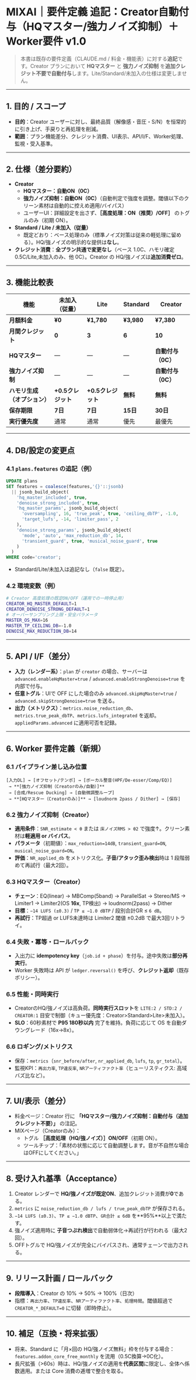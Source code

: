 # MIXAI｜要件定義 追記：Creator自動付与（HQマスター/強力ノイズ抑制）＋Worker要件 v1.0

> 本書は既存の要件定義（CLAUDE.md / 料金・機能表）に対する**追記**です。Creator プランにおいて **HQマスター** と **強力ノイズ抑制** を**追加クレジット不要で自動付与**します。Lite/Standard/未加入の仕様は変更しません。

---

## 1. 目的 / スコープ
- **目的**：Creator ユーザーに対し、最終品質（解像感・音圧・S/N）を恒常的に引き上げ、手戻りと再処理を削減。
- **範囲**：プラン機能差分、クレジット消費、UI表示、API/I/F、Worker処理、監視・受入基準。

---

## 2. 仕様（差分要約）
- **Creator**
  - **HQマスター：自動ON（0C）**
  - **強力ノイズ抑制：自動ON（0C）**（自動判定で強度を調整。閾値以下のクリーン素材は自動的に控えめ適用/バイパス）
  - ユーザーUI：詳細設定を出さず、**［高度処理：ON（推奨）/OFF］** のトグルのみ（初期 ON）。
- **Standard / Lite / 未加入（従量）**
  - 既定どおり：ベース処理のみ（標準ノイズ対策は従来の軽処理に留める）。HQ/強ノイズの明示的な提供は**なし**。
- **クレジット消費**：**全プラン共通で変更なし**（ベース 1.0C、ハモリ確定 0.5C/Lite,未加入のみ、他 0C）。Creator の HQ/強ノイズは**追加消費ゼロ**。

---

## 3. 機能比較表

| 機能 | 未加入（従量） | Lite | Standard | Creator |
|---|---|---|---|---|
| **月額料金** | **¥0** | **¥1,780** | **¥3,980** | **¥7,380** |
| **月間クレジット** | **0** | **3** | **6** | **10** |
| **HQマスター** | — | — | — | **自動付与（0C）** |
| **強力ノイズ抑制** | — | — | — | **自動付与（0C）** |
| **ハモリ生成（オプション）** | **+0.5クレジット** | **+0.5クレジット** | **無料** | **無料** |
| **保存期限** | **7日** | **7日** | **15日** | **30日** |
| **実行優先度** | 通常 | 通常 | 優先 | 最優先 |

---

## 4. DB/設定の変更点
### 4.1 `plans.features` の追記（例）
```sql
UPDATE plans
SET features = coalesce(features,'{}'::jsonb)
  || jsonb_build_object(
    'hq_master_included', true,
    'denoise_strong_included', true,
    'hq_master_params', jsonb_build_object(
      'oversampling', 16, 'true_peak', true, 'ceiling_dbTP', -1.0,
      'target_lufs', -14, 'limiter_pass', 2
    ),
    'denoise_strong_params', jsonb_build_object(
      'mode', 'auto', 'max_reduction_db', 14,
      'transient_guard', true, 'musical_noise_guard', true
    )
  )
WHERE code='creator';
```
- Standard/Lite/未加入は追記なし（`false` 既定）。

### 4.2 環境変数（例）
```bash
# Creator 高度処理の既定ON/OFF（運用での一時停止用）
CREATOR_HQ_MASTER_DEFAULT=1
CREATOR_DENOISE_STRONG_DEFAULT=1
# オーバーサンプリング上限・安全パラメータ
MASTER_OS_MAX=16
MASTER_TP_CEILING_DB=-1.0
DENOISE_MAX_REDUCTION_DB=14
```

---

## 5. API / I/F（差分）
- **入力（レンダー系）**：`plan` が `creator` の場合、サーバーは `advanced.enableHqMaster=true` / `advanced.enableStrongDenoise=true` を内部で付与。
- **任意トグル**：UIで OFF にした場合のみ `advanced.skipHqMaster=true` / `advanced.skipStrongDenoise=true` を送る。
- **出力（メトリクス）**：`metrics.noise_reduction_db`、`metrics.true_peak_dbTP`、`metrics.lufs_integrated` を返却。`appliedParams.advanced` に適用可否を記録。

---

## 6. Worker 要件定義（新規）
### 6.1 パイプライン差し込み位置
```
[入力DL] → [オフセット/テンポ] → [ボーカル整音(HPF/De-esser/Comp/EQ)]
 → **[強力ノイズ抑制（Creatorのみ/自動）]**
 → [合成/Rescue Ducking] → [自動微調整ループ]
 → **[HQマスター（Creatorのみ）]** → [loudnorm 2pass / Dither] → [保存]
```

### 6.2 強力ノイズ抑制（Creator）
- **適用条件**：`SNR_estimate < θ` または `床ノイズRMS > θ2` で強度↑。クリーン素材は**軽適用 or バイパス**。
- **パラメータ**（初期値）：`max_reduction=14dB`, `transient_guard=ON`, `musical_noise_guard=ON`。
- **評価**：`NR_applied_db` をメトリクス化。**子音/アタック歪み検出**時は 1 段階弱めて再試行（最大2回）。

### 6.3 HQマスター（Creator）
- **チェーン**：EQ(linear) → MBComp(5band) → ParallelSat → Stereo/MS → Limiter1 → Limiter2(OS **16x**, TP検出) → loudnorm(2pass) → Dither
- **目標**：`−14 LUFS (±0.3)` / `TP ≤ −1.0 dBTP` / 段別合計GR ≤ `6 dB`。
- **再試行**：TP超過 or LUFS未達時は Limiter2 閾値 ±0.2dB で最大3回リトライ。

### 6.4 失敗・冪等・ロールバック
- 入出力に **idempotency key**（`job.id + phase`）を付与。途中失敗は**部分再実行**。
- Worker 失敗時は API が `ledger.reversal()` を呼び、**クレジット返却**（既存ポリシー）。

### 6.5 性能・同時実行
- CreatorのHQ/強ノイズは高負荷。**同時実行スロット**を `LITE:2 / STD:2 / CREATOR:1` 目安で制御（キュー優先度：Creator>Standard>Lite>未加入）。
- **SLO**：60秒素材で **P95 180秒以内** 完了を維持。負荷に応じて OS を自動ダウングレード（16x→8x）。

### 6.6 ロギング/メトリクス
- 保存：`metrics`（`snr_before/after`, `nr_applied_db`, `lufs`, `tp`, `gr_total`）。
- 監視KPI：`再出力率`, `TP違反率`, `NRアーティファクト率`（ヒューリスティクス: 高域バズ比など）。

---

## 7. UI/表示（差分）
- 料金ページ：Creator 行に **「HQマスター/強力ノイズ抑制：自動付与（追加クレジット不要）」** の注記。
- MIXページ（Creatorのみ）：
  - トグル **［高度処理（HQ/強ノイズ）］ON/OFF**（初期 ON）。
  - ツールチップ：「素材の状態に応じて自動調整します。音が不自然な場合はOFFにしてください。」

---

## 8. 受け入れ基準（Acceptance）
1. Creator レンダーで **HQ/強ノイズが既定ON**、追加クレジット消費が**0**である。
2. `metrics` に `noise_reduction_db / lufs / true_peak_dbTP` が保存される。
3. `−14 LUFS (±0.3)`、`TP ≤ −1.0 dBTP`、`GR合計 ≤ 6dB` を**95%**以上で満たす。
4. 強ノイズ適用時に **子音つぶれ検出**で自動弱体化→再試行が行われる（最大2回）。
5. OFFトグルで HQ/強ノイズが完全にバイパスされ、通常チェーンで出力される。

---

## 9. リリース計画 / ロールバック
- **段階導入**：Creator の 10% → 50% → 100%（日次）
- 指標：`再出力率`、`TP違反率`、`NRアーティファクト率`、`処理時間`。閾値超過で `CREATOR_*_DEFAULT=0` に切替（即時停止）。

---

## 10. 補足（互換・将来拡張）
- 将来、Standard に「月×回の HQ/強ノイズ無料」枠を付与する場合：`features.addon_core_free_monthly` を流用（0.5C換算→0C化）。
- 長尺拡張（>60s）時は、HQ/強ノイズの適用を**代表区間**に限定し、全体へ係数適用。または Core 消費の逓増で整合を取る。

